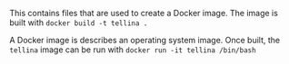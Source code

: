 This contains files that are used to create a Docker image. The image is built
with `docker build -t tellina .`

A Docker image is describes an operating system image. Once built, the `tellina`
image can be run with `docker run -it tellina /bin/bash`
